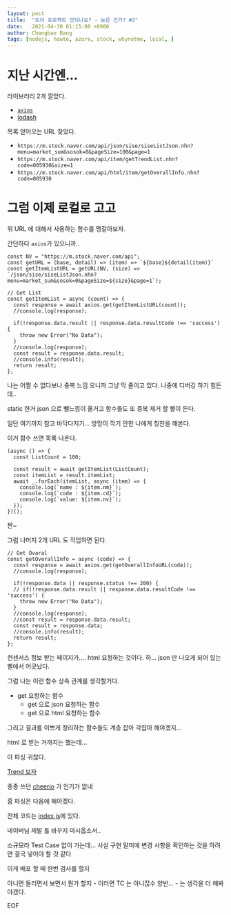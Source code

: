 ```yaml
---
layout: post
title:  "토이 프로젝트 안되나요? - 늦은 건가? #2"
date:   2021-04-30 01:15:00 +0900
author: Changbae Bang
tags: [nodejs, howto, azure, stock, whynotme, local, ]
---
```


# 지난 시간엔...

라이브러리 2개 깔았다.
* [`axios`](https://github.com/axios/axios)
* [lodash](https://lodash.com/)


목록 얻어오는 URL 찾았다.
* `https://m.stock.naver.com/api/json/sise/siseListJson.nhn?menu=market_sum&sosok=0&pageSize=100&page=1`
* `https://m.stock.naver.com/api/item/getTrendList.nhn?code=005930&size=1`
* `https://m.stock.naver.com/api/html/item/getOverallInfo.nhn?code=005930`

# 그럼 이제 로컬로 고고

위 URL 에 대해서 사용하는 함수를 맹갈아보자.

간단하다 `axios`가 있으니까..

```
const NV = "https://m.stock.naver.com/api";
const getURL = (base, detail) => (item) => `${base}${detail(item)}`
const getItemListURL = getURL(NV, (size) => `/json/sise/siseListJson.nhn?menu=market_sum&sosok=0&pageSize=${size}&page=1`);

// Get List
const getItemList = async (count) => {
  const response = await axios.get(getItemListURL(count));
  //console.log(response);

  if(!response.data.result || response.data.resultCode !== 'success') {
    throw new Error("No Data");
  }
  //console.log(response);
  const result = response.data.result;
  //console.info(result);
  return result;
};
```

나는 어쩔 수 없다보나 중복 느낌 오니까 그냥 막 줄이고 있다.
나중에 디버깅 하기 힘든데..

static 한거 json 으로 뺄느낌이 올거고 함수들도 또 중복 제거 할 삘이 든다.

일단 여기까지 참고 바닥다지기... 방망이 깍기 안한 나에게 칭찬을 해본다.

이거 함수 쓰면 목록 나온다.

```
(async () => {
  const ListCount = 100;

  const result = await getItemList(ListCount);
  const itemList = result.itemList;
  await _.forEach(itemList, async (item) => {
    console.log(`name : ${item.nm}`);
    console.log(`code : ${item.cd}`);
    console.log(`value: ${item.nv}`);
  });
})();
```

짠~

그럼 나머지 2개 URL 도 작업하면 된다.

```
// Get Ovaral
const getOverallInfo = async (code) => {
  const response = await axios.get(getOverallInfoURL(code));
  //console.log(response);

  if(!response.data || response.status !== 200) {
  // if(!response.data.result || response.data.resultCode !== 'success') {
    throw new Error("No Data");
  }
  //console.log(response);
  //const result = response.data.result;
  const result = response.data;
  //console.info(result);
  return result;
};
```

컨센서스 정보 받는 페이지가.... html 요청하는 것이다.
하... json 만 나오게 되어 있는 삘에서 어긋났다.

그럼 나는 이런 함수 상속 관계를 생각할거다.
* get 요청하는 함수
  * get 으로 json 요청하는 함수
  * get 으로 html 요청하는 함수

그리고 결과를 이쁘게 정리하는 함수들도 계층 잡아 각잡아 해야겠지...

html 로 받는 거까지는 했는데...

아 파싱 귀찮다.

[Trend 보자](https://www.npmtrends.com/cheerio-vs-htmlparser2-vs-jsdom-vs-parse5-vs-scraper)

종종 쓰던 [cheerio](https://cheerio.js.org/) 가 인기가 없네

흠 파싱은 다음에 해야겠다.

전체 코드는 [index.js](https://github.com/changbaebang/stockToyProj/blob/main/src/index.js)에 있다.

네이버님 제발 틀 바꾸지 마시옵소서..

소규모라 Test Case 없이 가는데...
사실 구현 말미에 변경 사항을 확인하는 것을 하려면
결국 넣어야 할 것 같다

이게 배포 할 때 한번 검사를 할지

아니면 돌리면서 보면서 뭔가 할지 - 이러면 TC 는 아니잖수 양반... - 는 생각을 더 해봐야겠다.

EOF